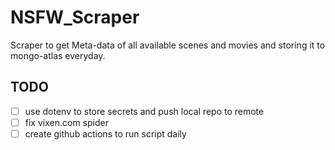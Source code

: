# NSFW_Scraper
Scraper to get Meta-data of all available scenes and movies and storing it to mongo-atlas everyday.

## TODO

- [ ] use dotenv to store secrets and push local repo to remote
- [ ] fix vixen.com spider
- [ ] create github actions to run script daily
